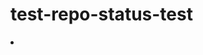 # test-repo-status-test


<li data-row="1" data-col="1" data-sizex="1" data-sizey="1">
  <div data-id="octostatus" data-view="Octostatus"></div>
</li>
